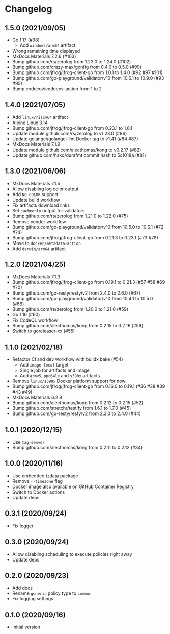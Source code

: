 # Changelog

## 1.5.0 (2021/09/05)

* Go 1.17 (#98)
  * Add `windows/arm64` artifact
* Wrong remaining time displayed
* MkDocs Materials 7.2.6 (#103)
* Bump github.com/rs/zerolog from 1.23.0 to 1.24.0 (#102)
* Bump github.com/crazy-max/gonfig from 0.4.0 to 0.5.0 (#99)
* Bump github.com/jfrog/jfrog-client-go from 1.0.1 to 1.4.0 (#92 #97 #101)
* Bump github.com/go-playground/validator/v10 from 10.6.1 to 10.9.0 (#93 #95)
* Bump codecov/codecov-action from 1 to 2

## 1.4.0 (2021/07/05)

* Add `linux/riscv64` artifact
* Alpine Linux 3.14
* Bump github.com/jfrog/jfrog-client-go from 0.23.1 to 1.0.1
* Update module github.com/rs/zerolog to v1.23.0 (#86)
* Update golangci/golangci-lint Docker tag to v1.41 (#84 #87)
* MkDocs Materials 7.1.9
* Update module github.com/alecthomas/kong to v0.2.17 (#82)
* Update github.com/hako/durafmt commit hash to 5c1018a (#81)

## 1.3.0 (2021/06/06)

* MkDocs Materials 7.1.5
* Allow disabling log color output
* Add `NO_COLOR` support
* Update build workflow
* Fix artifacts download links
* Set `cacheonly` output for validators
* Bump github.com/rs/zerolog from 1.21.0 to 1.22.0 (#75)
* Remove vendor workflow
* Bump github.com/go-playground/validator/v10 from 10.5.0 to 10.6.1 (#72 #74)
* Bump github.com/jfrog/jfrog-client-go from 0.21.3 to 0.23.1 (#73 #78)
* Move to `docker/metadata-action`
* Add `darwin/arm64` artifact

## 1.2.0 (2021/04/25)

* MkDocs Materials 7.1.3
* Bump github.com/jfrog/jfrog-client-go from 0.19.1 to 0.21.3 (#57 #58 #69 #70)
* Bump github.com/go-resty/resty/v2 from 2.4.0 to 2.6.0 (#67)
* Bump github.com/go-playground/validator/v10 from 10.4.1 to 10.5.0 (#66)
* Bump github.com/rs/zerolog from 1.20.0 to 1.21.0 (#59)
* Go 1.16 (#60)
* Fix CodeQL workflow
* Bump github.com/alecthomas/kong from 0.2.15 to 0.2.16 (#56)
* Switch to goreleaser-xx (#55)

## 1.1.0 (2021/02/18)

* Refactor CI and dev workflow with buildx bake (#54)
    * Add `image-local` target
    * Single job for artifacts and image
    * Add `armv5`, `ppc64le` and `s390x` artifacts
* Remove `linux/s390x` Docker platform support for now
* Bump github.com/jfrog/jfrog-client-go from 0.16.0 to 0.19.1 (#36 #38 #39 #43 #49)
* MkDocs Materials 6.2.8
* Bump github.com/alecthomas/kong from 0.2.12 to 0.2.15 (#52)
* Bump github.com/stretchr/testify from 1.6.1 to 1.7.0 (#45)
* Bump github.com/go-resty/resty/v2 from 2.3.0 to 2.4.0 (#44)

## 1.0.1 (2020/12/15)

* Use `tag-semver`
* Bump github.com/alecthomas/kong from 0.2.11 to 0.2.12 (#34)

## 1.0.0 (2020/11/16)

* Use embedded tzdata package
* Remove `--timezone` flag
* Docker image also available on [GitHub Container Registry](https://github.com/users/crazy-max/packages/container/package/artifactory-cleanup)
* Switch to Docker actions
* Update deps

## 0.3.1 (2020/09/24)

* Fix logger

## 0.3.0 (2020/09/24)

* Allow disabling scheduling to execute policies right away
* Update deps

## 0.2.0 (2020/09/23)

* Add docs
* Rename `generic` policy type to `common`
* Fix logging settings

## 0.1.0 (2020/09/16)

* Initial version
